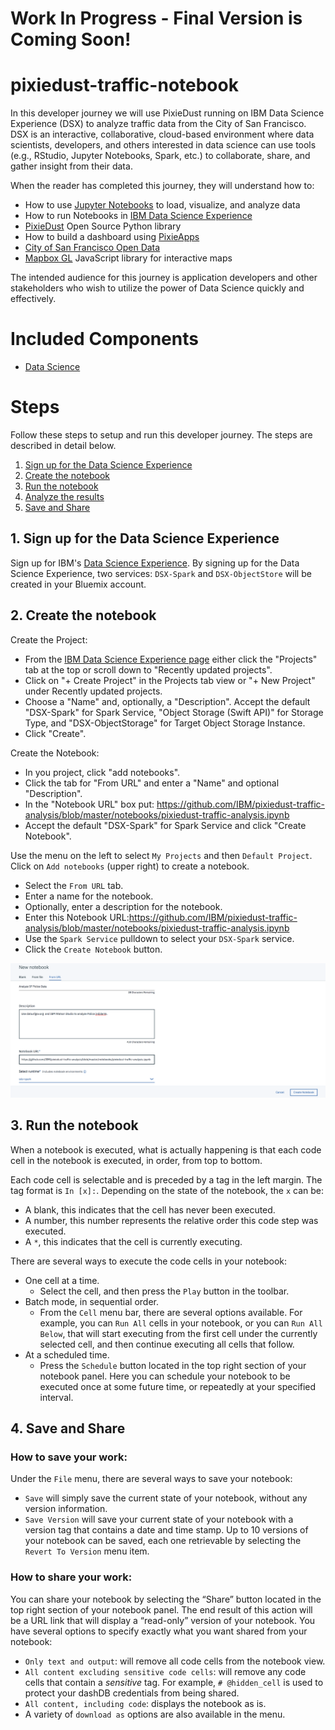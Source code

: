 # Work In Progress - Final Version is Coming Soon!

# pixiedust-traffic-notebook
In this developer journey we will use PixieDust running on IBM Data Science Experience (DSX) to analyze traffic data from the City of San Francisco. DSX is an interactive, collaborative, cloud-based environment where data scientists, developers, and others interested in data science can use tools (e.g., RStudio, Jupyter Notebooks, Spark, etc.) to collaborate, share, and gather insight from their data.

When the reader has completed this journey, they will understand how to:

* How to use [Jupyter Notebooks](http://jupyter.org/) to load, visualize, and analyze data
* How to run Notebooks in [IBM Data Science Experience](https://datascience.ibm.com/)
* [PixieDust](https://github.com/ibm-cds-labs/pixiedust) Open Source Python library
* How to build a dashboard using [PixieApps](https://ibm-cds-labs.github.io/pixiedust/pixieapps.html)
* [City of San Francisco Open Data](https://datasf.org/opendata/)
* [Mapbox GL](https://www.mapbox.com/mapbox-gl-js/api/) JavaScript library for interactive maps

The intended audience for this journey is application developers and other stakeholders who wish to utilize the power of Data Science quickly and effectively.

# Included Components

* [Data Science](https://developer.ibm.com/code/technologies/data-science/)

# Steps

Follow these steps to setup and run this developer journey. The steps are
described in detail below.

1. [Sign up for the Data Science Experience](#1-sign-up-for-the-data-science-experience)
4. [Create the notebook](#4-create-the-notebook)
5. [Run the notebook](#5-run-the-notebook)
6. [Analyze the results](#6-analyze-the-results)
7. [Save and Share](#7-save-and-share)

## 1. Sign up for the Data Science Experience

Sign up for IBM's [Data Science Experience](http://datascience.ibm.com/). By signing up for the Data Science Experience, two services: ``DSX-Spark`` and ``DSX-ObjectStore`` will be created in your Bluemix account.

## 2. Create the notebook

Create the Project:
* From the [IBM Data Science Experience page](https://apsportal.ibm.com/analytics) either click the "Projects" tab at the top or scroll down to "Recently updated projects".
* Click on "+ Create Project" in the Projects tab view or "+ New Project" under Recently updated projects.
* Choose a "Name" and, optionally, a "Description". Accept the default "DSX-Spark" for Spark Service, "Object Storage (Swift API)" for Storage Type, and "DSX-ObjectStorage" for Target Object Storage Instance.
* Click "Create".

Create the Notebook:
* In you project, click "add notebooks".
* Click the tab for "From URL" and enter a "Name" and optional "Description".
* In the "Notebook URL" box put: https://github.com/IBM/pixiedust-traffic-analysis/blob/master/notebooks/pixiedust-traffic-analysis.ipynb
* Accept the default "DSX-Spark" for Spark Service and click "Create Notebook".

Use the menu on the left to select `My Projects` and then `Default Project`.
Click on `Add notebooks` (upper right) to create a notebook.

* Select the `From URL` tab.
* Enter a name for the notebook.
* Optionally, enter a description for the notebook.
* Enter this Notebook URL:https://github.com/IBM/pixiedust-traffic-analysis/blob/master/notebooks/pixiedust-traffic-analysis.ipynb
* Use the `Spark Service` pulldown to select your `DSX-Spark` service.
* Click the `Create Notebook` button.

![](doc/source/images/create_notebook.png)

## 3. Run the notebook

When a notebook is executed, what is actually happening is that each code cell in
the notebook is executed, in order, from top to bottom.

Each code cell is selectable and is preceded by a tag in the left margin. The tag
format is `In [x]:`. Depending on the state of the notebook, the `x` can be:

* A blank, this indicates that the cell has never been executed.
* A number, this number represents the relative order this code step was executed.
* A `*`, this indicates that the cell is currently executing.

There are several ways to execute the code cells in your notebook:

* One cell at a time.
  * Select the cell, and then press the `Play` button in the toolbar.
* Batch mode, in sequential order.
  * From the `Cell` menu bar, there are several options available. For example, you
    can `Run All` cells in your notebook, or you can `Run All Below`, that will
    start executing from the first cell under the currently selected cell, and then
    continue executing all cells that follow.
* At a scheduled time.
  * Press the `Schedule` button located in the top right section of your notebook
    panel. Here you can schedule your notebook to be executed once at some future
    time, or repeatedly at your specified interval.

## 4. Save and Share

### How to save your work:

Under the `File` menu, there are several ways to save your notebook:

* `Save` will simply save the current state of your notebook, without any version
  information.
* `Save Version` will save your current state of your notebook with a version tag
  that contains a date and time stamp. Up to 10 versions of your notebook can be
  saved, each one retrievable by selecting the `Revert To Version` menu item.

### How to share your work:

You can share your notebook by selecting the “Share” button located in the top
right section of your notebook panel. The end result of this action will be a URL
link that will display a “read-only” version of your notebook. You have several
options to specify exactly what you want shared from your notebook:

* `Only text and output`: will remove all code cells from the notebook view.
* `All content excluding sensitive code cells`:  will remove any code cells
  that contain a *sensitive* tag. For example, `# @hidden_cell` is used to protect
  your dashDB credentials from being shared.
* `All content, including code`: displays the notebook as is.
* A variety of `download as` options are also available in the menu.

